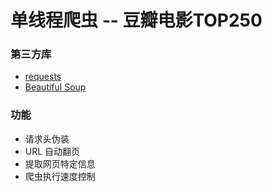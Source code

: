 # 单线程爬虫 -- 豆瓣电影TOP250

### 第三方库

- [requests](https://requests.readthedocs.io/en/master/)
- [Beautiful Soup](https://www.crummy.com/software/BeautifulSoup/bs4/doc/)

### 功能

- 请求头伪装
- URL 自动翻页
- 提取网页特定信息
- 爬虫执行速度控制
